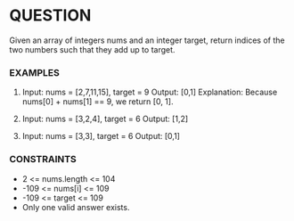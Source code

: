 # QUESTION 

Given an array of integers nums and an integer target, return indices of the two numbers such that they add up to target.

### EXAMPLES 

1. Input: nums = [2,7,11,15], target = 9
Output: [0,1]
Explanation: Because nums[0] + nums[1] == 9, we return [0, 1].

2. Input: nums = [3,2,4], target = 6
Output: [1,2]

3. Input: nums = [3,3], target = 6
Output: [0,1]

### CONSTRAINTS 

- 2 <= nums.length <= 104
- -109 <= nums[i] <= 109
- -109 <= target <= 109
- Only one valid answer exists.